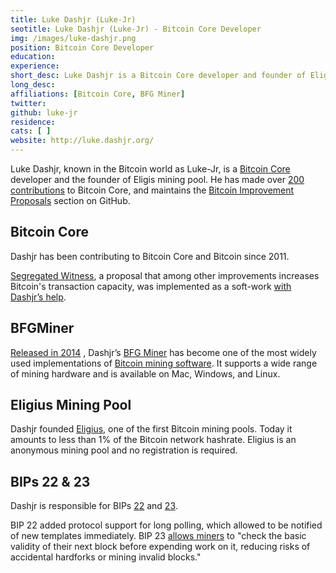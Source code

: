 ```yaml
---
title: Luke Dashjr (Luke-Jr)
seotitle: Luke Dashjr (Luke-Jr) - Bitcoin Core Developer
img: /images/luke-dashjr.png
position: Bitcoin Core Developer
education:
experience:
short_desc: Luke Dashjr is a Bitcoin Core developer and founder of Eligius mining pool.
long_desc:
affiliations: [Bitcoin Core, BFG Miner]
twitter:
github: luke-jr
residence:
cats: [ ]
website: http://luke.dashjr.org/
---
```

Luke Dashjr, known in the Bitcoin world as Luke-Jr, is a [Bitcoin Core](/bitcoin-core/) developer and the founder of Eligis mining pool. He has made over [200 contributions](https://github.com/bitcoin/bitcoin/commits?author=luke-jr) to Bitcoin Core, and maintains the [Bitcoin Improvement Proposals](https://github.com/bitcoin/bips/blob/master/bip-0001.mediawiki#what-is-a-bip) section on GitHub.

## Bitcoin Core

Dashjr has been contributing to Bitcoin Core and Bitcoin since 2011.

[Segregated Witness](/what-are-segwit-benefits/), a proposal that among other improvements increases Bitcoin's transaction capacity, was implemented as a soft-work [with Dashjr’s help](https://github.com/bitcoin/bips/blob/master/bip-0141.mediawiki#credits).

## BFGMiner

[Released in 2014](https://bitcointalk.org/?topic=877081) , Dashjr’s [BFG Miner](https://bitcointalk.org/?topic=877081) has become one of the most widely used implementations of [Bitcoin mining software](https://www.bitcoinmining.com/bitcoin-mining-software/). It supports a wide range of mining hardware and is available on Mac, Windows, and Linux.

## Eligius Mining Pool

Dashjr founded [Eligius](http://eligius.st/~gateway/), one of the first Bitcoin mining pools. Today it amounts to less than 1% of the Bitcoin network hashrate. Eligius is an anonymous mining pool and no registration is required.

## BIPs 22 & 23

Dashjr is responsible for BIPs [22](https://github.com/bitcoin/bips/blob/master/bip-0022.mediawiki) and [23](https://github.com/bitcoin/bips/blob/master/bip-0023.mediawiki).

BIP 22 added protocol support for long polling, which allowed to be notified of new templates immediately. BIP 23 [allows miners](https://bitcointalk.org/index.php?topic=957509.0) to "check the basic validity of their next block before expending work on it, reducing risks of accidental
hardforks or mining invalid blocks."
